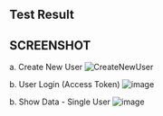 ## Test Result


## SCREENSHOT 
a. Create New User
![CreateNewUser](https://user-images.githubusercontent.com/27715383/209502453-81dc70de-005c-4161-92f6-eca7120e5df6.png)

b. User Login (Access Token)
![image](https://user-images.githubusercontent.com/27715383/209502747-9d034b87-a293-4f28-8644-ff4848a4a051.png)

b. Show Data - Single User
![image](https://user-images.githubusercontent.com/27715383/209502926-5c229bdb-5594-4e40-97f4-2b55a2f0f0c6.png)

